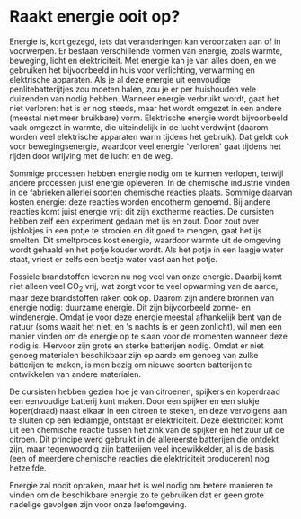 # Raakt energie ooit op?
Energie is, kort gezegd, iets dat veranderingen kan veroorzaken aan of in voorwerpen. Er bestaan verschillende vormen van energie, zoals warmte, beweging, licht en elektriciteit. Met energie kan je van alles doen, en we gebruiken het bijvoorbeeld in huis voor verlichting, verwarming en elektrische apparaten. Als je al deze energie uit eenvoudige penlitebatterijtjes zou moeten halen, zou je er per huishouden vele duizenden van nodig hebben. Wanneer energie verbruikt wordt, gaat het niet verloren: het is er nog steeds, maar het wordt omgezet in een andere (meestal niet meer bruikbare) vorm. Elektrische energie wordt bijvoorbeeld vaak omgezet in warmte, die uiteindelijk in de lucht verdwijnt (daarom worden veel elektrische apparaten warm tijdens het gebruik). Dat geldt ook voor bewegingsenergie, waardoor veel energie 'verloren' gaat tijdens het rijden door wrijving met de lucht en de weg.

Sommige processen hebben energie nodig om te kunnen verlopen, terwijl andere processen juist energie opleveren. In de chemische industrie vinden in de fabrieken allerlei soorten chemische reacties plaats. Sommige daarvan kosten energie: deze reacties worden endotherm genoemd. Bij andere reacties komt juist energie vrij: dit zijn exotherme reacties. De cursisten hebben zelf een experiment gedaan met ijs en zout. Door zout over ijsblokjes in een potje te strooien en dit goed te mengen, gaat het ijs smelten. Dit smeltproces kost energie, waardoor warmte uit de omgeving wordt gehaald en het potje kouder wordt. Als het potje in een laagje water staat, vriest er zelfs een beetje water vast aan het potje.

Fossiele brandstoffen leveren nu nog veel van onze energie. Daarbij komt niet alleen veel CO<sub>2</sub> vrij, wat zorgt voor te veel opwarming van de aarde, maar deze brandstoffen raken ook op. Daarom zijn andere bronnen van energie nodig: duurzame energie. Dit zijn bijvoorbeeld zonne- en windenergie. Omdat je voor deze energie meestal afhankelijk bent van de natuur (soms waait het niet, en 's nachts is er geen zonlicht), wil men een manier vinden om de energie op te slaan voor de momenten wanneer deze nodig is. Hiervoor zijn grote en sterke batterijen nodig. Omdat er niet genoeg materialen beschikbaar zijn op aarde om genoeg van zulke batterijen te maken, is men bezig om nieuwe soorten batterijen te ontwikkelen van andere materialen.

De cursisten hebben gezien hoe je van citroenen, spijkers en koperdraad een eenvoudige batterij kunt maken. Door een spijker en een stukje koper(draad) naast elkaar in een citroen te steken, en deze vervolgens aan te sluiten op een ledlampje, ontstaat er elektriciteit. Deze elektriciteit komt uit een chemische reactie tussen het zink van de spijker en het zuur uit de citroen. Dit principe werd gebruikt in de allereerste batterijen die ontdekt zijn, maar tegenwoordig zijn batterijen veel ingewikkelder, al is de basis (een of meerdere chemische reacties die elektriciteit produceren) nog hetzelfde.

Energie zal nooit opraken, maar het is wel nodig om betere manieren te vinden om de beschikbare energie zo te gebruiken dat er geen grote nadelige gevolgen zijn voor onze leefomgeving.
